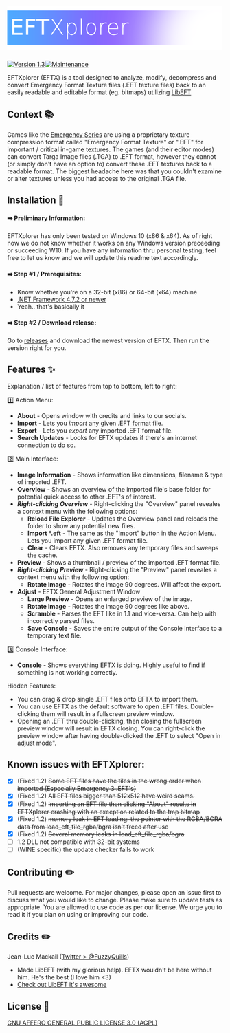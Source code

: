 # ![EFTXplorer](https://github.com/annabelsandford/EFTXplorer/raw/main/readme_img/eftx-git.png)

[![Version 1.3](https://img.shields.io/badge/Version-1.3-blueviolet)](https://img.shields.io/badge/Version-1.1-blueviolet)[![Maintenance](https://img.shields.io/badge/Maintained%3F-yes-green.svg)](https://GitHub.com/annabelsandford/EFTXplorer/graphs/commit-activity)

EFTXplorer (EFTX) is a tool designed to analyze, modify, decompress and convert Emergency Format Texture files (.EFT texture files) back to an easily readable and editable format (eg. bitmaps) utilizing [LibEFT](https://github.com/FuzzyQuills/libeft)

## Context 📚

Games like the [Emergency Series](https://en.wikipedia.org/wiki/Emergency_(video_game_series)) are using a proprietary texture compression format called "Emergency Format Texture" or ".EFT" for important / critical in-game textures. The games (and their editor modes) can convert Targa Image files (.TGA) to .EFT format, however they cannot (or simply don't have an option to) convert these .EFT textures back to a readable format. The biggest headache here was that you couldn't examine or alter textures unless you had access to the original .TGA file.

## Installation 🚀
#### ➡️ Preliminary Information:
EFTXplorer has only been tested on Windows 10 (x86 & x64). As of right now we do not know whether it works on any Windows version preceeding or succeeding W10. If you have any information thru personal testing, feel free to let us know and we will update this readme text accordingly. 

#### ➡️ Step #1 / Prerequisites:
- Know whether you're on a 32-bit (x86) or 64-bit (x64) machine
- [.NET Framework 4.7.2 or newer](https://support.microsoft.com/en-us/topic/microsoft-net-framework-4-7-2-offline-installer-for-windows-05a72734-2127-a15d-50cf-daf56d5faec2)
- Yeah.. that's basically it

#### ➡️ Step #2 / Download release:
Go to [releases](https://github.com/annabelsandford/EFTXplorer/releases) and download the newest version of EFTX. Then run the version right for you.
## Features ✨
Explanation / list of features from top to bottom, left to right:

1️⃣ Action Menu:
- **About** - Opens window with credits and links to our socials.
- **Import** - Lets you *import* any given .EFT format file.
- **Export** - Lets you *export* any imported .EFT format file.
- **Search Updates** - Looks for EFTX updates if there's an internet connection to do so.

2️⃣ Main Interface:
- **Image Information** - Shows information like dimensions, filename & type of imported .EFT.
- **Overview** - Shows an overview of the imported file's base folder for potential quick access to other .EFT's of interest.
- **_Right-clicking Overview_** - Right-clicking the "Overview" panel reveales a context menu with the following options:
  - **Reload File Explorer**  - Updates the Overview panel and reloads the folder to show any potential new files.
  - **Import \*.eft** - The same as the "Import" button in the Action Menu. Lets you import any given .EFT format file.
  - **Clear** - Clears EFTX. Also removes any temporary files and sweeps the cache.
- **Preview** - Shows a thumbnail / preview of the imported .EFT format file.
- **_Right-clicking Preview_** - Right-clicking the "Preview" panel reveales a context menu with the following option:
  - **Rotate Image**  - Rotates the image 90 degrees. Will affect the export.
- **Adjust** - EFTX General Adjustment Window
  - **Large Preview**  - Opens an enlarged preview of the image.
  - **Rotate Image**  - Rotates the image 90 degrees like above.
  - **Scramble**  - Parses the EFT like in 1.1 and vice-versa. Can help with incorrectly parsed files.
  - **Save Console**  - Saves the entire output of the Console Interface to a temporary text file.

3️⃣ Console Interface:
- **Console** - Shows everything EFTX is doing. Highly useful to find if something is not working correctly.

Hidden Features:
- You can drag & drop single .EFT files onto EFTX to import them.
- You can use EFTX as the default software to open .EFT files. Double-clicking them will result in a fullscreen preview window.
- Opening an .EFT thru double-clicking, then closing the fullscreen preview window will result in EFTX closing. You can right-click the preview window after having double-clicked the .EFT to select "Open in adjust mode".

## Known issues with EFTXplorer:
- [X] (Fixed 1.2) ~~Some EFT files have the tiles in the wrong order when imported (Especially Emergency 3 .EFT's)~~
- [X] (Fixed 1.2) ~~All EFT files bigger than 512x512 have weird seams.~~
- [X] (Fixed 1.2) ~~Importing an EFT file then clicking "About" results in EFTXplorer crashing with an exception related to the tmp bitmap~~
- [X] (Fixed 1.2) ~~memory leak in EFT loading: the pointer with the RGBA/BGRA data from load_eft_file_rgba/bgra isn't freed after use~~
- [X] (Fixed 1.2) ~~Several memory leaks in load_eft_file_rgba/bgra~~
- [ ] 1.2 DLL not compatible with 32-bit systems
- [ ] (WINE specific) the update checker fails to work

## Contributing ✏️
Pull requests are welcome. For major changes, please open an issue first to discuss what you would like to change.
Please make sure to update tests as appropriate.
You are allowed to use code as per our license. We urge you to read it if you plan on using or improving our code. 

## Credits ✏️
Jean-Luc Mackail ([Twitter > @FuzzyQuills](https://twitter.com/FuzzyQuills))
- Made LibEFT (with my glorious help). EFTX wouldn't be here without him. He's the best (I love him <3)
- [Check out LibEFT it's awesome](https://github.com/FuzzyQuills/libeft)

## License 📜
[GNU AFFERO GENERAL PUBLIC LICENSE 3.0 (AGPL)](https://www.gnu.org/licenses/agpl-3.0.txt)
